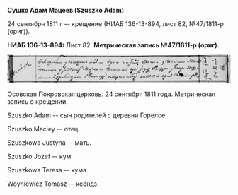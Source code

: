 **Сушко Адам Мацеев (Szuszko Adam)**

24 сентября 1811 г -- крещение (НИАБ 136-13-894, лист 82, №47/1811-р
(ориг)).

**НИАБ 136-13-894:** Лист 82. **Метрическая запись №47/1811-р (ориг).**

![](./media/c5afbba16ac56ef61d10377976325528cc89c979.png)

Осовская Покровская церковь. 24 сентября 1811 года. Метрическая запись о
крещении.

Szuszko Adam -- сын родителей с деревни Горелое.

Szuszko Maciey -- отец.

Szuszkowa Justyna -- мать.

Szuszko Jozef -- кум.

Szuszkowa Teresa -- кума.

Woyniewicz Tomasz -- ксёндз.
